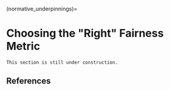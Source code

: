 (normative_underpinnings)=
# Choosing the "Right" Fairness Metric

```{warning}
This section is still under construction.
```
<!--

### Types of harm
Several types of [fairness-related harm](types_of_harm), such as {term}`allocation harm` and {term}`quality-of-service harm`, revolve around the extent to which some groups of individuals are worse-off, on average, compared to others.  More specifically, {term}`group fairness metric`s  

If the output of the model corresponds to some kind of resource (e.g., a job or a loan) and selection rates differ across groups, there is a risk of {term}`allocation harm`. For example, in our hiring example, the selection rate of applicants who identify as men may be higher compared to other applicants, i.e., relatively more men are classified as positive compared to women or non-binary applications.

For example, in a hiring scenario, we may mistakingly reject strong female candidates more often than strong male candidates. The risk of quality-of-service harm is particularly prevalent if the relationship between the features and target variable is different across groups. The risk is further amplified if less data is available for some groups.  For example, strong candidates for a data science position may have either a quantitative social science background or a computer science background. Now imagine that in the past, hiring managers have mostly hired people with a computer science degree but hardly any social scientists. As a result, a machine learning model could mistakingly penalize people who do not have a computer science degree. If particular groups are overrepresented in the candidate pool of social scientists, the error rates may be be higher for those groups, resulting in a quality-of-service harm.


In EU and US law, indirect discrimination in employment may not be unlawful if it is justified by a so-called "legitimate aim". Examples of legal justifications for discrimination are genuine occupational requirement and business necessity. For example, a film producer is allowed to hire only male actors to play a male role, as this is considered a genuine occupational requirement.  In particular, EU discrimination law is highly contextual - requiring normative or political evaluations on a case-by-case basis {footcite:p}`wachter2021fairness`.

First, every quantitative fairness metric is necessarily a simplification, lacking aspects of the substantive nature of fairness long debated by philosophers, legal scholars, and sociologists~\shortcite{selbst-fat19,jacobs-facct21,schwobel-facct22a,chen22}. Determining which algorithmic fairness metric is most appropriate for a given use case is still an active area of research~\shortcite{hellman-vlr20,wachter-clsr21,hertweck-facct21,hedden-ppa21}.

### Assessment versus Optimization
Third, while group fairness metrics can help to \emph{assess} potential fairness-related harms, it can be challenging to anticipate all relevant side effects of technical interventions that \emph{enforce} them. In particular, group fairness metrics such as demographic parity and equalized odds are parity-based, meaning they enforce parity of statistics, such as error rates, across sensitive groups. However, group fairness metrics do not set specific constraints on the exact distribution of predictions. For example, it is theoretically possible to achieve equal false positive rates by increasing the false positive rate of the better-off group such that it is equal to that of the worst-off group, which in most cases will not make the worst-off group any better off. The under-specification of fairness metrics is even more problematic when we consider bias-transforming metrics such as demographic parity. Borrowing an example from~\shortciteA{dwork-itcsc12}, it is possible to increase the selection rate for female applicants by inviting the least qualified female applicants for an interview. While this intervention would satisfy demographic parity, it is unlikely that any of the unqualified applicants would actually make it to the next round. Although extreme `solutions, such as this example, are unlikely to end up on the Pareto front of a \fautoml{} solution, more subtle variations can be hard to detect. Without careful modeling of measurement bias and historical bias, simply enforcing demographic parity -- while theoretically an important measure for equitable outcomes -- can have undesirable side effects that can even harm the groups the intervention was designed to protect~\shortcite{weerts-arxiv22}.

#### When should we use demographic parity as a fairness metric?
The [underlying assumption about fairness of demographic parity](https://arxiv.org/abs/1609.07236) is  that, **regardless of what the measured target variable says**, either:
1. *Everybody **is** equal*. For example, we may believe that traits relevant for a job are independent of somebody's gender. However, due to social biases in historical hiring decisions, this may not be represented as such in the data.
2. *Everybody **should be** equal*. For example, we may believe that different genders are not equally suitable for the job, but this is due to factors outside of the individual's control, such as lacking opportunities due to social gender norms.

Enforcing demographic parity might lead to differences in treatment across sensitive groups, causing otherwise similar people to be treated differently. For example, two people with the exact same features, apart from race, would get a different score prediction. This can be seen a form of *procedural harm*. Consequently, demographic parity is only a suitable metric if one of the two underlying assumptions (everybody *is* or *should be* equal) holds. A limitation of demographic parity is that it does not put any constraints on the scores. For example, to fulfill demographic parity, you do not have to select the most risky people from different racial groups as long as you pick the same proportion for each group. 

#### When should we use equalized odds as a fairness metric?
If error rates differ across groups, there is a risk of **quality-of-service harm**.


Equalized odds quantifies the understanding of fairness that we should not make more mistakes for some groups than for other groups. Similar to demographic parity, the equalized odds criterion acknowledges that the relationship between the features and the target may differ across groups and that this should be accounted for. However, as opposed to the *everybody is or should be equal* assumptions of demographic parity, **equalized odds implicitly assumes that the target variable is a good representation of what we are actually interested in**.

#### When should we use equal calibration as a fairness metric?

Equal calibration quantifies an understanding of fairness that a score should have the same *meaning*, regardless of sensitive group membership. Similar to equalized odds, the underlying assumption is that the target variable is a reasonable representation of what reality looks or should look like. However, as opposed to equalized odds, equal calibration does not acknowledge that the relationship between features and target variable may be different across groups.

As opposed to demographic parity and equalized odds, requiring equal calibration usually does not require an active intervention. That is, we usually get equal calibration "for free" when we use machine learning approaches. As such, learning without explicit fairness constraints often [implicitly optimizes for equal calibration](https://arxiv.org/abs/1808.10013).

## Error versus Associations
Note that demographic parity does not take into account the true label $Y$ and, consequently, if $P(Y=1|A=a) \neq P(Y=1)$, demographic parity rules out a perfect predictor. In other words, if base rates are different across groups, satisfying demographic parity requires one to make predictions that do not coincide with the observed outcomes. For this reason, \shortciteA{wachter-vlr2020} refers to demographic parity as a bias-\emph{transforming} metric: it requires us to change the status quo. There are two primary reasons why we would like to do so. First of all, $Y$ may be subject to \emph{measurement bias}~\shortcite{jacobs-facct21}. For example, in predictive policing, rearrests may be an inaccurate proxy for actual recidivism due to biased policing practices that inflate the base rates for some groups. Second, base rates may differ across groups due to an unjust status quo, which is sometimes referred to as \emph{historical bias}~\shortcite{suresh-eaamo21a}. In this case, demographic parity is often supported by some form of an egalitarian argument: when valuable resources such as jobs and loans are allocated to people, these should be distributed equally regardless of characteristics such as gender and race~\shortcite{weerts-arxiv22}.

As opposed to demographic parity, equalized odds does explicitly take into account $Y$. It is therefore what \shortciteA{wachter-vlr2020} refers to as a bias-\textit{preserving} metric: optimizing for equalized odds will preserve the status quo as much as possible, implicitly assuming that any measurement bias or historical bias present in the data should be preserved.

### Disparate Impact / Direct Discrimination

### Equality of Opportunity

# Connection to Non-Discrimination Law
Previous work has often cited the \emph{four-fifths} rule~\shortcite<e.g.,>{feldman-kdd15a} as an example of such a constraint, but this rule only holds in a very narrow domain of US labor law and translating such legal requirements into fairness metrics requires multiple abstractions possibly invalidating the result of a fairness metric~\shortcite{chen22}. Similarly, EU anti-discrimination law is designed to be context-sensitive and reliant on interpretation~\shortcite{wachter-clsr21}, making it challenging to set any hard constraints in advance. We argue that fairness metrics should not be equated with legal fairness principles and that any constraints loosely derived from legal texts should be questioned.

### Socially Salient Groups
What groups should we consider? *How* should we measure these groups?

-->

## References
```{footbibliography}
```